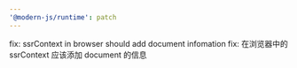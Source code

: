 ```yaml
---
'@modern-js/runtime': patch
---
```


fix: ssrContext in browser should add document infomation
fix: 在浏览器中的 ssrContext 应该添加 document 的信息

